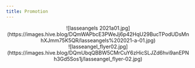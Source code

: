 ```yaml
---
title: Promotion
---
```


<center>![lasseangels 2021a01.jpg](https://images.hive.blog/DQmWAPbcE3PWeJj6p42HqU29BucTPodUDsMnhXJmm75K5QR/lasseangels%202021-a-01.jpg)</center>

<center>
![lasseangel_flyer02.jpg](https://images.hive.blog/DQmUbqQBBW5CMrCuY6zHicSLJZd6hvi9anEPNh3Gd5Sos1j/lasseangel_flyer-02.jpg)
